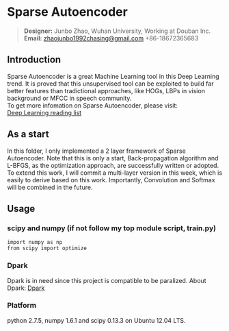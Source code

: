 Sparse Autoencoder
==================
>**Designer:** Junbo Zhao, Wuhan University, Working at Douban Inc.      
**Email:** zhaojunbo1992chasing@gmail.com      +86-18672365683 

Introduction         
-------------------------------------------
  Sparse Autoencoder is a great Machine Learning tool in this Deep Learning trend. It is proved that this unsupervised tool can be exploited to build far better features than tradictional approaches, like HOGs, LBPs in vision background or MFCC in speech community.           
  To get more infomation on Sparse Autoencoder, please visit:        
  [Deep Learning reading list](http://deeplearning.net/reading-list/)

As a start
-------------------------------------------
  In this folder, I only implemented a 2 layer framework of Sparse Autoencoder. Note that this is only a start, Back-propagation algorithm and L-BFGS, as the optimization approach, are successfully written or adopted. To extend this work, I will commit a multi-layer version in this week, which is easily to derive based on this work. Importantly, Convolution and Softmax will be combined in the future.

Usage
-------------------------------------------
### scipy and numpy (if not follow my top module script, train.py)
    import numpy as np
    from scipy import optimize
    
### Dpark
  Dpark is in need since this project is compatible to be paralized. 
  About Dpark: [Dpark](https://github.com/douban/dpark)

### Platform
  python 2.7.5, numpy 1.6.1 and scipy 0.13.3 on Ubuntu 12.04 LTS.
    
